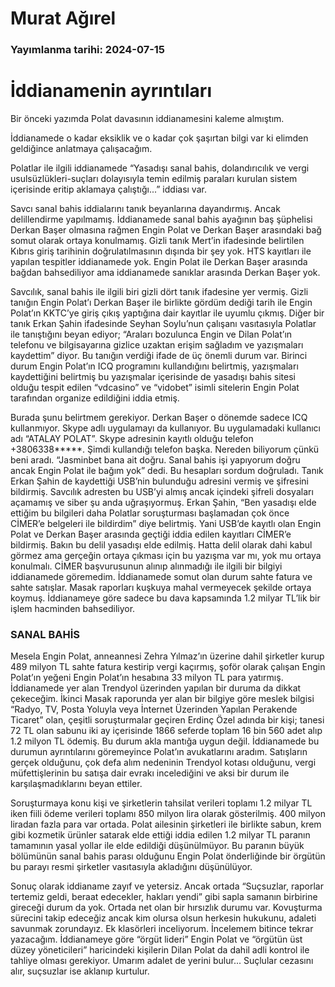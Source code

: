# Murat Ağırel

### Yayımlanma tarihi: 2024-07-15

# İddianamenin ayrıntıları

Bir önceki yazımda Polat davasının iddianamesini kaleme almıştım.

İddianamede o kadar eksiklik ve o kadar çok şaşırtan bilgi var ki elimden geldiğince anlatmaya çalışacağım.

Polatlar ile ilgili iddianamede “Yasadışı sanal bahis, dolandırıcılık ve vergi usulsüzlükleri-suçları dolayısıyla temin edilmiş paraları kurulan sistem içerisinde eritip aklamaya çalıştığı...” iddiası var.

Savcı sanal bahis iddialarını tanık beyanlarına dayandırmış. Ancak delillendirme yapılmamış. İddianamede sanal bahis ayağının baş şüphelisi Derkan Başer olmasına rağmen Engin Polat ve Derkan Başer arasındaki bağ somut olarak ortaya konulmamış. Gizli tanık Mert’in ifadesinde belirtilen Kıbrıs giriş tarihinin doğrulatılmasının dışında bir şey yok. HTS kayıtları ile yapılan tespitler iddianamede yok. Engin Polat ile Derkan Başer arasında bağdan bahsediliyor ama iddianamede sanıklar arasında Derkan Başer yok.

Savcılık, sanal bahis ile ilgili biri gizli dört tanık ifadesine yer vermiş. Gizli tanığın Engin Polat’ı Derkan Başer ile birlikte gördüm dediği tarih ile Engin Polat’ın KKTC’ye giriş çıkış yaptığına dair kayıtlar ile uyumlu çıkmış. Diğer bir tanık Erkan Şahin ifadesinde Seyhan Soylu’nun çalışanı vasıtasıyla Polatlar ile tanıştığını beyan ediyor; “Araları bozulunca Engin ve Dilan Polat’ın telefonu ve bilgisayarına gizlice uzaktan erişim sağladım ve yazışmaları kaydettim” diyor. Bu tanığın verdiği ifade de üç önemli durum var. Birinci durum Engin Polat’ın ICQ programını kullandığını belirtmiş, yazışmaları kaydettiğini belirtmiş bu yazışmalar içerisinde de yasadışı bahis sitesi olduğu tespit edilen “vdcasino” ve “vidobet” isimli sitelerin Engin Polat tarafından organize edildiğini iddia etmiş.

Burada şunu belirtmem gerekiyor. Derkan Başer o dönemde sadece ICQ kullanmıyor. Skype adlı uygulamayı da kullanıyor. Bu uygulamadaki kullanıcı adı “ATALAY POLAT”. Skype adresinin kayıtlı olduğu telefon +3806338*****. Şimdi kullandığı telefon başka. Nereden biliyorum çünkü beni aradı. “Jasminbet bana ait doğru. Sanal bahis işi yapıyorum doğru ancak Engin Polat ile bağım yok” dedi. Bu hesapları sordum doğruladı. Tanık Erkan Şahin de kaydettiği USB’nin bulunduğu adresini vermiş ve şifresini bildirmiş. Savcılık adresten bu USB’yi almış ancak içindeki şifreli dosyaları açamamış ve siber şu anda uğraşıyormuş. Erkan Şahin, “Ben yasadışı elde ettiğim bu bilgileri daha Polatlar soruşturması başlamadan çok önce CİMER’e belgeleri ile bildirdim” diye belirtmiş. Yani USB’de kayıtlı olan Engin Polat ve Derkan Başer arasında geçtiği iddia edilen kayıtları CİMER’e bildirmiş. Bakın bu delil yasadışı elde edilmiş. Hatta delil olarak dahi kabul görmez ama gerçeğin ortaya çıkması için bu yazışma var mı, yok mu ortaya konulmalı. CİMER başvurusunun alınıp alınmadığı ile ilgili bir bilgiyi iddianamede göremedim. İddianamede somut olan durum sahte fatura ve sahte satışlar. Masak raporları kuşkuya mahal vermeyecek şekilde ortaya koymuş. İddianameye göre sadece bu dava kapsamında 1.2 milyar TL’lik bir işlem hacminden bahsediliyor.


### SANAL BAHİS

Mesela Engin Polat, anneannesi Zehra Yılmaz’ın üzerine dahil şirketler kurup 489 milyon TL sahte fatura kestirip vergi kaçırmış, şoför olarak çalışan Engin Polat’ın yeğeni Engin Polat’ın hesabına 33 milyon TL para yatırmış. İddianamede yer alan Trendyol üzerinden yapılan bir duruma da dikkat çekeceğim. İkinci Masak raporunda yer alan bir bilgiye göre meslek bilgisi “Radyo, TV, Posta Yoluyla veya İnternet Üzerinden Yapılan Perakende Ticaret” olan, çeşitli soruşturmalar geçiren Erdinç Özel adında bir kişi; tanesi 72 TL olan sabunu iki ay içerisinde 1866 seferde toplam 16 bin 560 adet alıp 1.2 milyon TL ödemiş. Bu durum akla mantığa uygun değil. İddianamede bu durumun ayrıntılarını göremeyince Polat’ın avukatlarını aradım. Satışların gerçek olduğunu, çok defa alım nedeninin Trendyol kotası olduğunu, vergi müfettişlerinin bu satışa dair evrakı incelediğini ve aksi bir durum ile karşılaşmadıklarını beyan ettiler.

Soruşturmaya konu kişi ve şirketlerin tahsilat verileri toplamı 1.2 milyar TL iken fiili ödeme verileri toplamı 850 milyon lira olarak gösterilmiş. 400 milyon liradan fazla para var ortada. Polat ailesinin şirketleri ile birlikte sabun, krem gibi kozmetik ürünler satarak elde ettiği iddia edilen 1.2 milyar TL paranın tamamının yasal yollar ile elde edildiği düşünülmüyor. Bu paranın büyük bölümünün sanal bahis parası olduğunu Engin Polat önderliğinde bir örgütün bu parayı resmi şirketler vasıtasıyla akladığını düşünülüyor.

Sonuç olarak iddianame zayıf ve yetersiz. Ancak ortada “Suçsuzlar, raporlar tertemiz geldi, beraat edecekler, hakları yendi” gibi sapla samanın birbirine gireceği durum da yok. Ortada net olan bir hırsızlık durumu var. Kovuşturma sürecini takip edeceğiz ancak kim olursa olsun herkesin hukukunu, adaleti savunmak zorundayız. Ek klasörleri inceliyorum. İncelemem bitince tekrar yazacağım. İddianameye göre “örgüt lideri” Engin Polat ve “örgütün üst düzey yöneticileri” haricindeki kişilerin Dilan Polat da dahil adli kontrol ile tahliye olması gerekiyor. Umarım adalet de yerini bulur... Suçlular cezasını alır, suçsuzlar ise aklanıp kurtulur.

